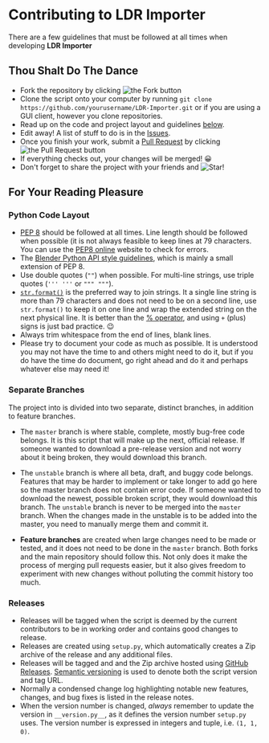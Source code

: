 # Contributing to LDR Importer #

There are a few guidelines that must be followed at all times when developing **LDR Importer**

## Thou Shalt Do The Dance ##

* Fork the repository by clicking ![the Fork button](http://i81.servimg.com/u/f81/16/33/06/11/forkme12.png)
* Clone the script onto your computer by running ```git clone https://github.com/yourusername/LDR-Importer.git``` or if you are using a GUI client, however you clone repositories.
* Read up on the code and project layout and guidelines [below](#for-your-reading-pleasure).
* Edit away! A list of stuff to do is in the [Issues](https://github.com/le717/LDR-Importer/issues).
* Once you finish your work, submit a [Pull Request](https://github.com/le717/LDR-Importer/pulls) by clicking ![the Pull Request button](http://i81.servimg.com/u/f81/16/33/06/11/pullre10.png)
* If everything checks out, your changes will be merged! :grinning:
* Don't forget to share the project with your friends and ![Star!](http://i81.servimg.com/u/f81/16/33/06/11/star11.png)


## For Your Reading Pleasure ##

### Python Code Layout ###

* [PEP 8](http://www.python.org/dev/peps/pep-0008/) should be followed at all times. Line length should be followed when possible
(it is not always feasible to keep lines at 79 characters. You can use the [PEP8 online](http://pep8online.com/) website to
check for errors.
* The [Blender Python API style guidelines](http://www.blender.org/documentation/blender_python_api_2_69_0/info_best_practice.html),
which is mainly a small extension of PEP 8.
* Use double quotes (`""`) when possible. For multi-line strings, use triple quotes (`''' '''` or `""" """`).
* [`str.format()`](http://docs.python.org/3/library/stdtypes.html#str.format) is the preferred way to join strings.
It a single line string is more than 79 characters and does not need to be on a second line, use `str.format()` to keep it on one line and wrap the extended string on the next physical line.
It is better than the [% operator](http://docs.python.org/3/tutorial/inputoutput.html#old-string-formatting),
and using `+` (plus) signs is just bad practice. :wink:
* Always trim whitespace from the end of lines, blank lines.
* Please try to document your code as much as possible. It is understood you may not have the time to and others might need to do it,
but if you do have the time do document, go right ahead and do it and perhaps whatever else may need it!

### Separate Branches ###

The project into is divided into two separate, distinct branches, in addition to feature branches.

* The `master` branch is where stable, complete, mostly bug-free code belongs. It is this script that will make up the next, official release. If someone
wanted to download a pre-release version and not worry about it being broken, they would download this branch.

* The `unstable` branch is where all beta, draft, and buggy code belongs. Features that may be harder to implement or take longer to add go here so the
master branch does not contain error code. If someone wanted to download the newest, possible broken script, they would download this branch.
The `unstable` branch is never to be merged into the `master` branch. When the changes made in the unstable is to be added into the master, you need to manually merge them and commit it.

* **Feature branches** are created when large changes need to be made or tested, and it does not need to be done in the `master` branch.
Both forks and the main repository should follow this. Not only does it make the process of merging pull requests easier,
but it also gives freedom to experiment with new changes without polluting the commit history too much.

### Releases ###

* Releases will be tagged when the script is deemed by the current contributors to be in working order and contains good changes to release.
* Releases are created using `setup.py`, which automatically creates a Zip archive of the release and any additional files.
* Releases will be tagged and and the Zip archive hosted using [GitHub Releases](https://github.com/le717/LDR-Importer/releases).
[Semantic versioning](http://semver.org/) is used to denote both the script version and tag URL.
* Normally a condensed change log highlighting notable new features, changes, and bug fixes is listed in the release notes.
* When the version number is changed, _always_ remember to update the version in `__version.py__`, as it defines the version number
`setup.py` uses. The version number is expressed in integers and tuple, i.e. `(1, 1, 0)`.
